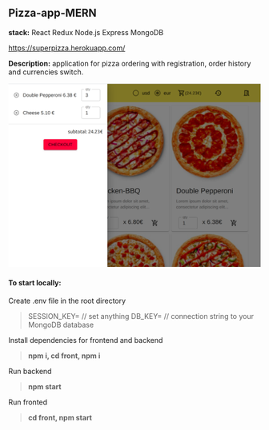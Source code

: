## Pizza-app-MERN

**stack:** React Redux Node.js Express MongoDB 

https://superpizza.herokuapp.com/

**Description:** application for pizza ordering with registration, order history and currencies switch.

![alt text](https://github.com/glow27/Pizza-app-MERN/blob/main/Screenshot%20from%202020-12-02%2017-39-27.png)

#### To start locally:

Create .env file in the root directory

> SESSION_KEY= // set anything
> DB_KEY= // connection string to your MongoDB database

Install dependencies for frontend and backend

> **npm i, cd front, npm i**

Run backend

> **npm start**

Run fronted

> **cd front, npm start**
